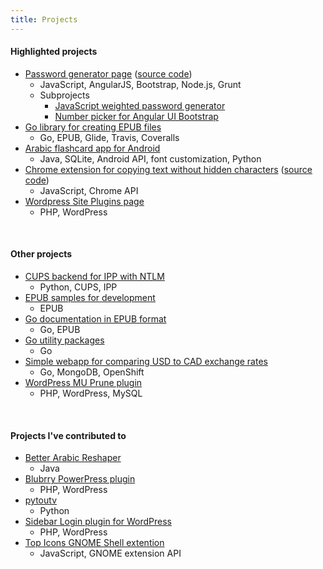 ```yaml
---
title: Projects
---
```


#### Highlighted projects
- [Password generator page](http://bmaupin.github.io/passgen/) ([source code](https://github.com/bmaupin/bmaupin.github.io/tree/master/passgen))
  - JavaScript, AngularJS, Bootstrap, Node.js, Grunt
  - Subprojects
    - [JavaScript weighted password generator](https://github.com/bmaupin/weighted-password-generator)
    - [Number picker for Angular UI Bootstrap](https://github.com/bmaupin/angular-bootstrap-numberpicker)
- [Go library for creating EPUB files](https://github.com/bmaupin/go-epub)
  - Go, EPUB, Glide, Travis, Coveralls
- [Arabic flashcard app for Android](https://github.com/bmaupin/android-arabic-flashcards)
  - Java, SQLite, Android API, font customization, Python
- [Chrome extension for copying text without hidden characters](https://chrome.google.com/webstore/detail/copy-without-hidden-chara/kdlmljhnfhdgngjpimpahgomefdlndle) ([source code](https://github.com/bmaupin/chrome-copy-without-hidden-characters))
  - JavaScript, Chrome API
- [Wordpress Site Plugins page](https://github.com/bmaupin/wordpress-site-plugins)
  - PHP, WordPress

<br>


#### Other projects
- [CUPS backend for IPP with NTLM](https://github.com/bmaupin/cups-ntlm)
  - Python, CUPS, IPP
- [EPUB samples for development](https://github.com/bmaupin/epub-samples)
  - EPUB
- [Go documentation in EPUB format](https://github.com/bmaupin/go-docs-epub)
  - Go, EPUB
- [Go utility packages](https://github.com/bmaupin/go-util)
  - Go
- [Simple webapp for comparing USD to CAD exchange rates](https://github.com/bmaupin/usdtocad)
  - Go, MongoDB, OpenShift
- [WordPress MU Prune plugin](https://github.com/bmaupin/junkpile/tree/master/php/wpmu-prune)
  - PHP, WordPress, MySQL

<br>


#### Projects I've contributed to
- [Better Arabic Reshaper](https://github.com/agawish/Better-Arabic-Reshaper/commits?author=bmaupin)
  - Java
- [Blubrry PowerPress plugin](https://wordpress.org/plugins/powerpress/)
  - PHP, WordPress
- [pytoutv](https://github.com/bvanheu/pytoutv/commits?author=bmaupin)
  - Python
- [Sidebar Login plugin for WordPress](https://github.com/mikejolley/sidebar-login/commits?author=bmaupin)
  - PHP, WordPress
- [Top Icons GNOME Shell extention](https://github.com/wincinderith/topicons/commits?author=bmaupin)
  - JavaScript, GNOME extension API
